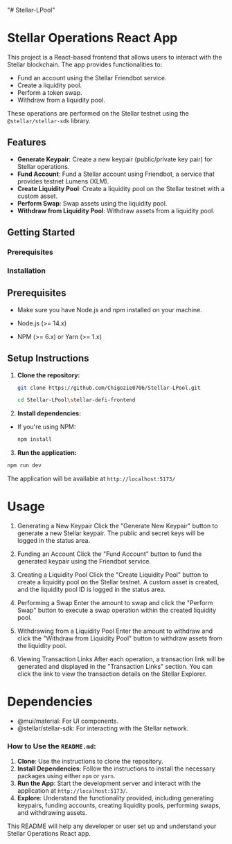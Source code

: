 "# Stellar-LPool"

# Stellar Operations React App

This project is a React-based frontend that allows users to interact with the Stellar blockchain. The app provides functionalities to:

- Fund an account using the Stellar Friendbot service.
- Create a liquidity pool.
- Perform a token swap.
- Withdraw from a liquidity pool.

These operations are performed on the Stellar testnet using the `@stellar/stellar-sdk` library.

## Features

- **Generate Keypair**: Create a new keypair (public/private key pair) for Stellar operations.
- **Fund Account**: Fund a Stellar account using Friendbot, a service that provides testnet Lumens (XLM).
- **Create Liquidity Pool**: Create a liquidity pool on the Stellar testnet with a custom asset.
- **Perform Swap**: Swap assets using the liquidity pool.
- **Withdraw from Liquidity Pool**: Withdraw assets from a liquidity pool.

## Getting Started

### Prerequisites

### Installation

## Prerequisites

- Make sure you have Node.js and npm installed on your machine.

- Node.js (>= 14.x)
- NPM (>= 6.x) or Yarn (>= 1.x)

## Setup Instructions

1. **Clone the repository:**

   ```bash
   git clone https://github.com/Chigozie0706/Stellar-LPool.git
   ```

   ```bash
   cd Stellar-LPool\stellar-defi-frontend
   ```

2. **Install dependencies:**

- If you're using NPM:

  ```bash
  npm install
  ```

3. **Run the application:**

```bash
npm run dev
```

The application will be available at `http://localhost:5173/`

# Usage

1. Generating a New Keypair
   Click the "Generate New Keypair" button to generate a new Stellar keypair. The public and secret keys will be logged in the status area.

2. Funding an Account
   Click the "Fund Account" button to fund the generated keypair using the Friendbot service.

3. Creating a Liquidity Pool
   Click the "Create Liquidity Pool" button to create a liquidity pool on the Stellar testnet. A custom asset is created, and the liquidity pool ID is logged in the status area.

4. Performing a Swap
   Enter the amount to swap and click the "Perform Swap" button to execute a swap operation within the created liquidity pool.

5. Withdrawing from a Liquidity Pool
   Enter the amount to withdraw and click the "Withdraw from Liquidity Pool" button to withdraw assets from the liquidity pool.

6. Viewing Transaction Links
   After each operation, a transaction link will be generated and displayed in the "Transaction Links" section. You can click the link to view the transaction details on the Stellar Explorer.

# Dependencies

- @mui/material: For UI components.
- @stellar/stellar-sdk: For interacting with the Stellar network.

### How to Use the `README.md`:

1. **Clone**: Use the instructions to clone the repository.
2. **Install Dependencies**: Follow the instructions to install the necessary packages using either `npm` or `yarn`.
3. **Run the App**: Start the development server and interact with the application at `http://localhost:5173/`.
4. **Explore**: Understand the functionality provided, including generating keypairs, funding accounts, creating liquidity pools, performing swaps, and withdrawing assets.

This README will help any developer or user set up and understand your Stellar Operations React app.
